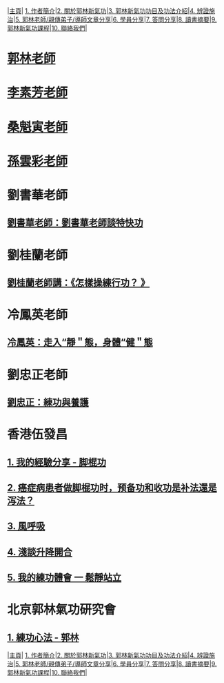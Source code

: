 |[主頁](/README.md)| [1. 作者簡介](/a10.md)|[2. 關於郭林新氣功](/a1.md)|[3. 郭林新氣功功目及功法介紹](/a2.md)|[4. 辨證施治](/a3.md)|[5. 郭林老師/親傳弟子/導師文章分享](/a5.md)|[6. 學員分享](/a6.md)|[7. 答問分享](/a7.md)|[8. 讀書摘要](/a4.md)|[9. 郭林新氣功課程](/郭林新氣功課程.md)|[10. 聯絡我們](/a9.md)|  

# [郭林老師](/郭3.md)

# [李素芳老師](/李素芳4.md) 

# [桑魁寅老師](/桑魁寅2.md)

# [孫雲彩老師](/雲彩2.md)        
  
# 劉書華老師         

## [劉書華老師：劉書華老師談特快功](/劉書華1.md)

# 劉桂蘭老師         

## [劉桂蘭老師講：《怎樣操練行功？ 》](/劉桂蘭1.md)

# 冷鳳英老師  

## [冷鳳英：走入“靜＂態，身體“健＂態](/冷鳳英1.md)

# 劉忠正老師  

## [劉忠正：練功與養護](/劉忠正1.md)

# 香港伍發昌    

## [1. 我的經驗分享 - 脚棍功](/脚棍1.md)  

## [2. 癌症病患者做脚棍功时，预备功和收功是补法還是泻法？](/脚棍3.md)

## [3. 風呼吸](/風呼吸1.md)

## [4. 淺談升降開合](/升降開合1.md)  

## [5. 我的練功體會 一 鬆靜站立](/鬆靜站立4.md)  

# 北京郭林氣功研究會   

## [1. 練功心法 - 郭林](/心法1.md) 

|[主頁](/README.md)| [1. 作者簡介](/a10.md)|[2. 關於郭林新氣功](/a1.md)|[3. 郭林新氣功功目及功法介紹](/a2.md)|[4. 辨證施治](/a3.md)|[5. 郭林老師/親傳弟子/導師文章分享](/a5.md)|[6. 學員分享](/a6.md)|[7. 答問分享](/a7.md)|[8. 讀書摘要](/a4.md)|[9. 郭林新氣功課程](/郭林新氣功課程.md)|[10. 聯絡我們](/a9.md)|
